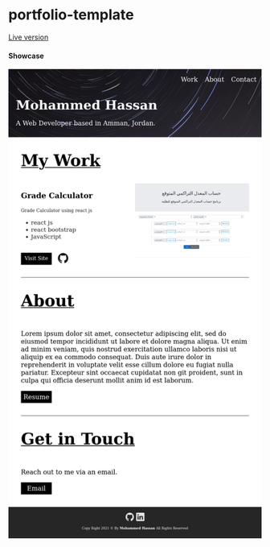 # portfolio-template

[Live version](https://i7moda2000.netlify.app/)

#### Showcase

![showcase](images/fullpage.png)
